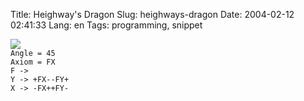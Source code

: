 Title: Heighway's Dragon
Slug: heighways-dragon
Date: 2004-02-12 02:41:33
Lang: en
Tags: programming, snippet

<div><a href="http://en.wikipedia.org/wiki/Dragon_curve"><img src="/files/dragon.png" align="left"></a></div>
<div style="clear:left">

    Angle = 45
    Axiom = FX
    F ->
    Y -> +FX--FY+
    X -> -FX++FY-

</div>